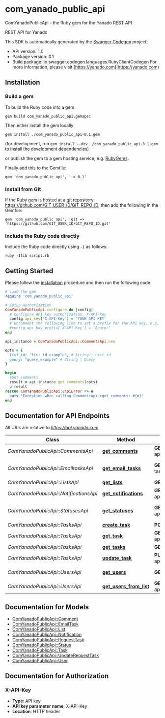 # com_yanado_public_api

ComYanadoPublicApi - the Ruby gem for the Yanado REST API

REST API for Yanado

This SDK is automatically generated by the [Swagger Codegen](https://github.com/swagger-api/swagger-codegen) project:

- API version: 1.0
- Package version: 0.1
- Build package: io.swagger.codegen.languages.RubyClientCodegen
For more information, please visit [https://yanado.com](https://yanado.com)

## Installation

### Build a gem

To build the Ruby code into a gem:

```shell
gem build com_yanado_public_api.gemspec
```

Then either install the gem locally:

```shell
gem install ./com_yanado_public_api-0.1.gem
```
(for development, run `gem install --dev ./com_yanado_public_api-0.1.gem` to install the development dependencies)

or publish the gem to a gem hosting service, e.g. [RubyGems](https://rubygems.org/).

Finally add this to the Gemfile:

    gem 'com_yanado_public_api', '~> 0.1'

### Install from Git

If the Ruby gem is hosted at a git repository: https://github.com/GIT_USER_ID/GIT_REPO_ID, then add the following in the Gemfile:

    gem 'com_yanado_public_api', :git => 'https://github.com/GIT_USER_ID/GIT_REPO_ID.git'

### Include the Ruby code directly

Include the Ruby code directly using `-I` as follows:

```shell
ruby -Ilib script.rb
```

## Getting Started

Please follow the [installation](#installation) procedure and then run the following code:
```ruby
# Load the gem
require 'com_yanado_public_api'

# Setup authorization
ComYanadoPublicApi.configure do |config|
  # Configure API key authorization: X-API-Key
  config.api_key['X-API-Key'] = 'YOUR API KEY'
  # Uncomment the following line to set a prefix for the API key, e.g. 'Bearer' (defaults to nil)
  #config.api_key_prefix['X-API-Key'] = 'Bearer'
end

api_instance = ComYanadoPublicApi::CommentsApi.new

opts = { 
  list_id: "list_id_example", # String | List id
  query: "query_example" # String | Query
}

begin
  #Get comments
  result = api_instance.get_comments(opts)
  p result
rescue ComYanadoPublicApi::ApiError => e
  puts "Exception when calling CommentsApi->get_comments: #{e}"
end

```

## Documentation for API Endpoints

All URIs are relative to *https://api.yanado.com*

Class | Method | HTTP request | Description
------------ | ------------- | ------------- | -------------
*ComYanadoPublicApi::CommentsApi* | [**get_comments**](docs/CommentsApi.md#get_comments) | **GET** /public-api/comments | Get comments
*ComYanadoPublicApi::EmailtasksApi* | [**get_email_tasks**](docs/EmailtasksApi.md#get_email_tasks) | **GET** /public-api/email-tasks | Get tasks with emails attached
*ComYanadoPublicApi::ListsApi* | [**get_lists**](docs/ListsApi.md#get_lists) | **GET** /public-api/lists | Get lists
*ComYanadoPublicApi::NotificationsApi* | [**get_notifications**](docs/NotificationsApi.md#get_notifications) | **GET** /public-api/notifications/{type} | Get notifications
*ComYanadoPublicApi::StatusesApi* | [**get_statuses**](docs/StatusesApi.md#get_statuses) | **GET** /public-api/lists/{listId}/statuses | Get statuses from a list
*ComYanadoPublicApi::TasksApi* | [**create_task**](docs/TasksApi.md#create_task) | **POST** /public-api/tasks | Create task
*ComYanadoPublicApi::TasksApi* | [**get_task**](docs/TasksApi.md#get_task) | **GET** /public-api/tasks/{taskId} | Get task
*ComYanadoPublicApi::TasksApi* | [**get_tasks**](docs/TasksApi.md#get_tasks) | **GET** /public-api/tasks | Get tasks
*ComYanadoPublicApi::TasksApi* | [**update_task**](docs/TasksApi.md#update_task) | **PUT** /public-api/tasks/{taskId} | Update task
*ComYanadoPublicApi::UsersApi* | [**get_users**](docs/UsersApi.md#get_users) | **GET** /public-api/users | Get users from a team
*ComYanadoPublicApi::UsersApi* | [**get_users_from_list**](docs/UsersApi.md#get_users_from_list) | **GET** /public-api/lists/{listId}/users | Get users from a list


## Documentation for Models

 - [ComYanadoPublicApi::Comment](docs/Comment.md)
 - [ComYanadoPublicApi::EmailTask](docs/EmailTask.md)
 - [ComYanadoPublicApi::List](docs/List.md)
 - [ComYanadoPublicApi::Notification](docs/Notification.md)
 - [ComYanadoPublicApi::RequestTask](docs/RequestTask.md)
 - [ComYanadoPublicApi::Status](docs/Status.md)
 - [ComYanadoPublicApi::Task](docs/Task.md)
 - [ComYanadoPublicApi::UpdateRequestTask](docs/UpdateRequestTask.md)
 - [ComYanadoPublicApi::User](docs/User.md)


## Documentation for Authorization


### X-API-Key

- **Type**: API key
- **API key parameter name**: X-API-Key
- **Location**: HTTP header

